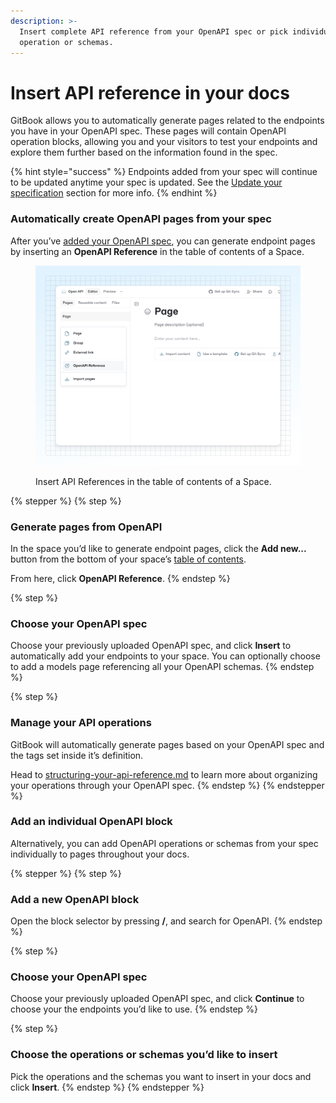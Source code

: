 ```yaml
---
description: >-
  Insert complete API reference from your OpenAPI spec or pick individual
  operation or schemas.
---
```


# Insert API reference in your docs

GitBook allows you to automatically generate pages related to the endpoints you have in your OpenAPI spec. These pages will contain OpenAPI operation blocks, allowing you and your visitors to test your endpoints and explore them further based on the information found in the spec.

{% hint style="success" %}
Endpoints added from your spec will continue to be updated anytime your spec is updated. See the [Update your specification](add-an-openapi-specification.md#update-your-specification) section for more info.
{% endhint %}

### Automatically create OpenAPI pages from your spec

After you’ve [added your OpenAPI spec](add-an-openapi-specification.md), you can generate endpoint pages by inserting an **OpenAPI Reference** in the table of contents of a Space.

<figure><img src="../../.gitbook/assets/03_04_25_create_api_pages.svg" alt="A GitBook screenshot showing how to insert API references into the table of contents" ><figcaption><p>Insert API References in the table of contents of a Space.</p></figcaption></figure>

{% stepper %}
{% step %}
### Generate pages from OpenAPI

In the space you’d like to generate endpoint pages, click the **Add new...** button from the bottom of your space’s [table of contents](../../resources/gitbook-ui.md#table-of-contents).

From here, click **OpenAPI Reference**.
{% endstep %}

{% step %}
### Choose your OpenAPI spec

Choose your previously uploaded OpenAPI spec, and click **Insert** to automatically add your endpoints to your space. You can optionally choose to add a models page referencing all your OpenAPI schemas.
{% endstep %}

{% step %}
### Manage your API operations

GitBook will automatically generate pages based on your OpenAPI spec and the tags set inside it’s definition.&#x20;

Head to [structuring-your-api-reference.md](../guides/structuring-your-api-reference.md "mention") to learn more about organizing your operations through your OpenAPI spec.
{% endstep %}
{% endstepper %}

### Add an individual OpenAPI block

Alternatively, you can add OpenAPI operations or schemas from your spec individually to pages throughout your docs.&#x20;

{% stepper %}
{% step %}
### Add a new OpenAPI block

Open the block selector by pressing **/**, and search for OpenAPI.
{% endstep %}

{% step %}
### Choose your OpenAPI spec

Choose your previously uploaded OpenAPI spec, and click **Continue** to choose your the endpoints you’d like to use.
{% endstep %}

{% step %}
### Choose the operations or schemas you’d like to insert

Pick the operations and the schemas you want to insert in your docs and click **Insert**.
{% endstep %}
{% endstepper %}
